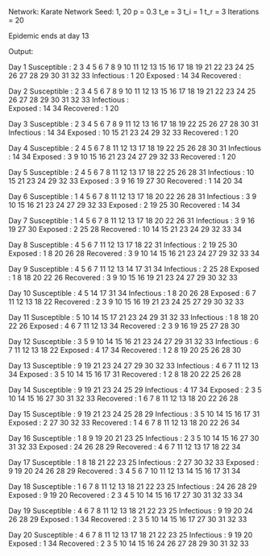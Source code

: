 Network: Karate Network
Seed: 1, 20
p = 0.3
t_e = 3
t_i = 1
t_r = 3
Iterations = 20

Epidemic ends at day 13

Output:

Day 1
Susceptible :  2 3 4 5 6 7 8 9 10 11 12 13 15 16 17 18 19 21 22 23 24 25 26 27 28 29 30 31 32 33
Infectious :  1 20
Exposed :  14 34
Recovered :  


Day 2
Susceptible :  2 3 4 5 6 7 8 9 10 11 12 13 15 16 17 18 19 21 22 23 24 25 26 27 28 29 30 31 32 33
Infectious :  
Exposed :  14 34
Recovered :  1 20


Day 3
Susceptible :  2 3 4 5 6 7 8 9 11 12 13 16 17 18 19 22 25 26 27 28 30 31
Infectious :  14 34
Exposed :  10 15 21 23 24 29 32 33
Recovered :  1 20


Day 4
Susceptible :  2 4 5 6 7 8 11 12 13 17 18 19 22 25 26 28 30 31
Infectious :  14 34
Exposed :  3 9 10 15 16 21 23 24 27 29 32 33
Recovered :  1 20


Day 5
Susceptible :  2 4 5 6 7 8 11 12 13 17 18 22 25 26 28 31
Infectious :  10 15 21 23 24 29 32 33
Exposed :  3 9 16 19 27 30
Recovered :  1 14 20 34


Day 6
Susceptible :  1 4 5 6 7 8 11 12 13 17 18 20 22 26 28 31
Infectious :  3 9 10 15 16 21 23 24 27 29 32 33
Exposed :  2 19 25 30
Recovered :  14 34


Day 7
Susceptible :  1 4 5 6 7 8 11 12 13 17 18 20 22 26 31
Infectious :  3 9 16 19 27 30
Exposed :  2 25 28
Recovered :  10 14 15 21 23 24 29 32 33 34


Day 8
Susceptible :  4 5 6 7 11 12 13 17 18 22 31
Infectious :  2 19 25 30
Exposed :  1 8 20 26 28
Recovered :  3 9 10 14 15 16 21 23 24 27 29 32 33 34


Day 9
Susceptible :  4 5 6 7 11 12 13 14 17 31 34
Infectious :  2 25 28
Exposed :  1 8 18 20 22 26
Recovered :  3 9 10 15 16 19 21 23 24 27 29 30 32 33


Day 10
Susceptible :  4 5 14 17 31 34
Infectious :  1 8 20 26 28
Exposed :  6 7 11 12 13 18 22
Recovered :  2 3 9 10 15 16 19 21 23 24 25 27 29 30 32 33


Day 11
Susceptible :  5 10 14 15 17 21 23 24 29 31 32 33
Infectious :  1 8 18 20 22 26
Exposed :  4 6 7 11 12 13 34
Recovered :  2 3 9 16 19 25 27 28 30


Day 12
Susceptible :  3 5 9 10 14 15 16 21 23 24 27 29 31 32 33
Infectious :  6 7 11 12 13 18 22
Exposed :  4 17 34
Recovered :  1 2 8 19 20 25 26 28 30


Day 13
Susceptible :  9 19 21 23 24 27 29 30 32 33
Infectious :  4 6 7 11 12 13 34
Exposed :  3 5 10 14 15 16 17 31
Recovered :  1 2 8 18 20 22 25 26 28


Day 14
Susceptible :  9 19 21 23 24 25 29
Infectious :  4 17 34
Exposed :  2 3 5 10 14 15 16 27 30 31 32 33
Recovered :  1 6 7 8 11 12 13 18 20 22 26 28


Day 15
Susceptible :  9 19 21 23 24 25 28 29
Infectious :  3 5 10 14 15 16 17 31
Exposed :  2 27 30 32 33
Recovered :  1 4 6 7 8 11 12 13 18 20 22 26 34


Day 16
Susceptible :  1 8 9 19 20 21 23 25
Infectious :  2 3 5 10 14 15 16 27 30 31 32 33
Exposed :  24 26 28 29
Recovered :  4 6 7 11 12 13 17 18 22 34


Day 17
Susceptible :  1 8 18 21 22 23 25
Infectious :  2 27 30 32 33
Exposed :  9 19 20 24 26 28 29
Recovered :  3 4 5 6 7 10 11 12 13 14 15 16 17 31 34


Day 18
Susceptible :  1 6 7 8 11 12 13 18 21 22 23 25
Infectious :  24 26 28 29
Exposed :  9 19 20
Recovered :  2 3 4 5 10 14 15 16 17 27 30 31 32 33 34


Day 19
Susceptible :  4 6 7 8 11 12 13 18 21 22 23 25
Infectious :  9 19 20 24 26 28 29
Exposed :  1 34
Recovered :  2 3 5 10 14 15 16 17 27 30 31 32 33


Day 20
Susceptible :  4 6 7 8 11 12 13 17 18 21 22 23 25
Infectious :  9 19 20
Exposed :  1 34
Recovered :  2 3 5 10 14 15 16 24 26 27 28 29 30 31 32 33
